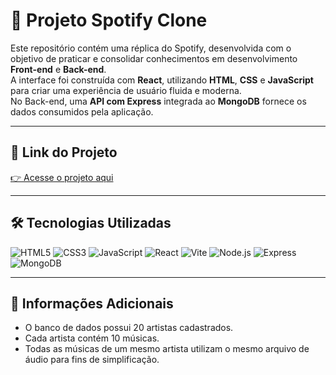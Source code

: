 # 🎵 Projeto Spotify Clone

Este repositório contém uma réplica do Spotify, desenvolvida com o objetivo de praticar e consolidar conhecimentos em desenvolvimento **Front-end** e **Back-end**.  
A interface foi construída com **React**, utilizando **HTML**, **CSS** e **JavaScript** para criar uma experiência de usuário fluida e moderna.  
No Back-end, uma **API com Express** integrada ao **MongoDB** fornece os dados consumidos pela aplicação.

---

## 🚀 Link do Projeto  
[👉 Acesse o projeto aqui](https://seulink-aqui.com/) <!-- Substitua com o link real se tiver -->

---

## 🛠️ Tecnologias Utilizadas  

![HTML5](https://img.shields.io/badge/HTML5-E34F26?style=for-the-badge&logo=html5&logoColor=white)
![CSS3](https://img.shields.io/badge/CSS3-1572B6?style=for-the-badge&logo=css3&logoColor=white)
![JavaScript](https://img.shields.io/badge/JavaScript-F7DF1E?style=for-the-badge&logo=javascript&logoColor=black)
![React](https://img.shields.io/badge/React-61DAFB?style=for-the-badge&logo=react&logoColor=black)
![Vite](https://img.shields.io/badge/Vite-646CFF?style=for-the-badge&logo=vite&logoColor=white)
![Node.js](https://img.shields.io/badge/Node.js-339933?style=for-the-badge&logo=nodedotjs&logoColor=white)
![Express](https://img.shields.io/badge/Express-000000?style=for-the-badge&logo=express&logoColor=white)
![MongoDB](https://img.shields.io/badge/MongoDB-4EA94B?style=for-the-badge&logo=mongodb&logoColor=white)


---

## 📂 Informações Adicionais

- O banco de dados possui 20 artistas cadastrados.
- Cada artista contém 10 músicas.
- Todas as músicas de um mesmo artista utilizam o mesmo arquivo de áudio para fins de simplificação.

